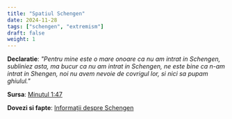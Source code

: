 ```yaml
---
title: "Spatiul Schengen"
date: 2024-11-28
tags: ["schengen", "extremism"]
draft: false
weight: 1
---
```


**Declaratie**: 
*"Pentru mine este o mare onoare ca nu am intrat in Schengen, subliniez asta, <span class="emphasis">ma bucur ca nu am intrat in Schengen</span>, ne este bine ca n-am intrat in Shengen, noi nu avem nevoie de covrigul lor, si nici sa pupam ghiulul."*

**Sursa**: [Minutul 1:47](https://youtu.be/_A093_XU3IE?t=107)

**Dovezi si fapte**: [Informații despre Schengen](https://shorturl.at/QP2Q4)
<!--more-->
